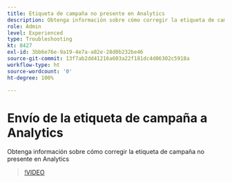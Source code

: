 ```yaml
---
title: Etiqueta de campaña no presente en Analytics
description: Obtenga información sobre cómo corregir la etiqueta de campaña no presente en Analytics
role: Admin
level: Experienced
type: Troubleshooting
kt: 8427
exl-id: 3bb6e76e-9a19-4e7a-a82e-28d0b232be46
source-git-commit: 13f7ab2dd41216a603a22f181dc4d06302c5918a
workflow-type: ht
source-wordcount: '0'
ht-degree: 100%

---
```


# Envío de la etiqueta de campaña a Analytics

Obtenga información sobre cómo corregir la etiqueta de campaña no presente en Analytics

>[!VIDEO](https://video.tv.adobe.com/v/335983?quality=12&learn=on)
